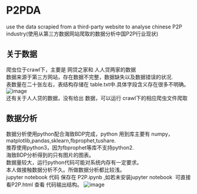 # P2PDA
use the data scrapied from a third-party website to analyse chinese P2P industry(使用从第三方数据网站爬取的数据分析中国P2P行业现状)<br>
## 关于数据
爬虫位于crawl下，主要是 网贷之家和 人人贷两家的数据<br> 
数据来源于第三方网站，存在数据不完整，数据缺失以及数据错误的状况.<br>
表数量在二十张左右，表结构存储在 table.txt中.具体字段含义存在很多不明确。
![image](https://github.com/zgbgx/P2PDA/blob/master/3.png)<br>
还有关于人人贷的数据，没有给出 数据，可以运行 crawl下的相应爬虫文件爬取
## 数据分析
数据分析使用python配合海致BDP完成，python 用到库主要有 numpy，matplotlib,pandas,sklearn,fbprophet,tushare.<br>
推荐使用python3，因为fbprophet等库不支持python2.<br>
海致BDP分析得到的只有图片的图表。<br>
数据量较大，运行python代码可能对系统内存有一定要求。<br>
本人做接触数据分析不久。所做数据分析都比较浅。<br>
jupyter notebook 代码 保存在 P2P.ipynb ,如若未安装jupyter notebook  可直接 看P2P.html 查看 代码输出结构。
![image](https://github.com/zgbgx/P2PDA/blob/master/2.png)<br>
